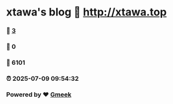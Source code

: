 # xtawa's blog :link: http://xtawa.top 
### :page_facing_up: [3](http://xtawa.top/tag.html) 
### :speech_balloon: 0 
### :hibiscus: 6101 
### :alarm_clock: 2025-07-09 09:54:32 
### Powered by :heart: [Gmeek](https://github.com/Meekdai/Gmeek)

